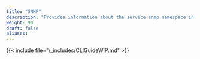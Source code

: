 ```yaml
---
title: "SNMP"
description: "Provides information about the service snmp namespace in the TrueNAS CLI. Includes command syntax and common commands."
weight: 90
draft: false
aliases:
---
```




{{< include file="/_includes/CLIGuideWIP.md" >}}
